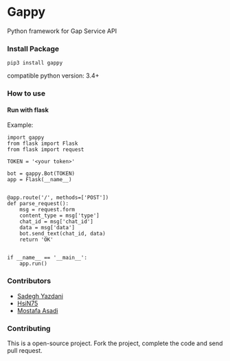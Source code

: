 Gappy
==========

Python framework for Gap Service API

### Install Package
```
pip3 install gappy
```
compatible python version: 3.4+

### How to use

#### Run with flask

Example:

```
import gappy
from flask import Flask
from flask import request

TOKEN = '<your token>'

bot = gappy.Bot(TOKEN)
app = Flask(__name__)


@app.route('/', methods=['POST'])
def parse_request():
    msg = request.form
    content_type = msg['type']
    chat_id = msg['chat_id']
    data = msg['data']
    bot.send_text(chat_id, data)
    return 'OK'


if __name__ == '__main__':
    app.run()
```


### Contributors

- [Sadegh Yazdani](http://pypro.blog.ir/)
- [HsiN75](https://Hsin75.ir)
- [Mostafa Asadi](https://ma73.ir)

### Contributing

This is a open-source project. Fork the project, complete the code and send pull request.
